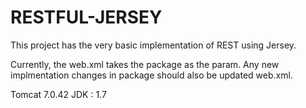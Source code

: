 # RESTFUL-JERSEY

This project has the very basic implementation of REST using Jersey.

Currently, the web.xml takes the package as the param. Any new implmentation changes in package should also be updated web.xml.

Tomcat 7.0.42
JDK : 1.7
